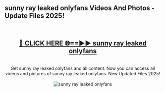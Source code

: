 <h2>sunny ray leaked onlyfans Videos And Photos - Update Files 2025!</h2>
<br>
<div align="center">
<h2><a href="https://top-ai-tools.click/QrbHav" rel="nofollow">🔴 CLICK HERE 🌐==►► sunny ray leaked onlyfans</a></h2>
<br>
Get sunny ray leaked onlyfans and all content. Now you can access all videos and pictures of sunny ray leaked onlyfans. New Updated Files 2025!
<br>
<br>
<a href="https://top-ai-tools.click/QrbHav" rel="nofollow" data-target="animated-image.originalLink"><img src="https://i.ibb.co.com/WyWwxjT/player-gif2.gif" alt="sunny ray leaked onlyfans" style="max-width: 100%; display: inline-block;" data-target="animated-image.originalImage"></a>
</div>
<br>